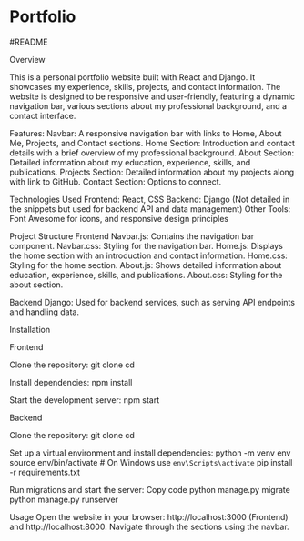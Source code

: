 # Portfolio
#README

Overview

This is a personal portfolio website built with React and Django. It showcases my experience, skills, projects, and contact information. 
The website is designed to be responsive and user-friendly, featuring a dynamic navigation bar, various sections about my professional background, and a contact interface.

Features:
Navbar: A responsive navigation bar with links to Home, About Me, Projects, and Contact sections.
Home Section: Introduction and contact details with a brief overview of my professional background.
About Section: Detailed information about my education, experience, skills, and publications.
Projects Section: Detailed information about my projects along with link to GitHub.
Contact Section: Options to connect.

Technologies Used
Frontend: React, CSS
Backend: Django (Not detailed in the snippets but used for backend API and data management)
Other Tools: Font Awesome for icons, and responsive design principles

Project Structure
Frontend
Navbar.js: Contains the navigation bar component.
Navbar.css: Styling for the navigation bar.
Home.js: Displays the home section with an introduction and contact information.
Home.css: Styling for the home section.
About.js: Shows detailed information about education, experience, skills, and publications.
About.css: Styling for the about section.

Backend
Django: Used for backend services, such as serving API endpoints and handling data. 

Installation

Frontend

Clone the repository:
git clone <repository-url>
cd <repository-directory>


Install dependencies:
npm install

Start the development server:
npm start


Backend

Clone the repository:
git clone <repository-url>
cd <repository-directory>

Set up a virtual environment and install dependencies:
python -m venv env
source env/bin/activate  # On Windows use `env\Scripts\activate`
pip install -r requirements.txt

Run migrations and start the server:
Copy code
python manage.py migrate
python manage.py runserver

Usage
Open the website in your browser: http://localhost:3000 (Frontend) and http://localhost:8000.
Navigate through the sections using the navbar.


